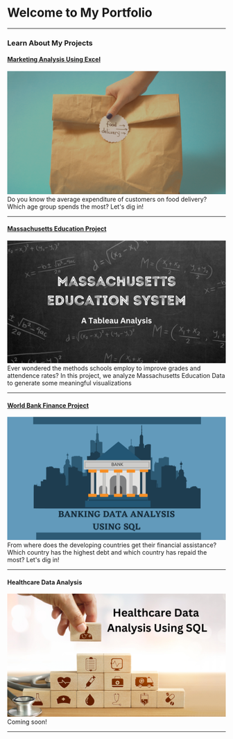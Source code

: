 # Welcome to My Portfolio

---

### Learn About My Projects

#### [Marketing Analysis Using Excel](https://www.linkedin.com/pulse/analyzing-doordashs-marketing-data-chandana-d-chouhan-thakur/?trackingId=l5RM5xyBTzCHwIQy045cWA%3D%3D)
[<img src="images/DoorDash.png?raw=true"/>](https://www.linkedin.com/pulse/analyzing-doordashs-marketing-data-chandana-d-chouhan-thakur/?trackingId=l5RM5xyBTzCHwIQy045cWA%3D%3D)
Do you know the average expenditure of customers on food delivery? Which age group spends the most? Let's dig in!

---
#### [Massachusetts Education Project](https://www.linkedin.com/pulse/analyzing-massachusetts-education-data-chandana-d-chouhan-thakur/)
[<img src="images/Education.png?raw=true"/>](https://www.linkedin.com/pulse/analyzing-massachusetts-education-data-chandana-d-chouhan-thakur)
Ever wondered the methods schools employ to improve grades and attendence rates?
In this project, we analyze Massachusetts Education Data to generate some meaningful visualizations

---
#### [World Bank Finance Project](https://www.linkedin.com/pulse/analyzing-world-bank-data-chandana-d-chouhan-thakur/)
[<img src="images/World Bank.png?raw=true"/>](https://www.linkedin.com/pulse/analyzing-massachusetts-education-data-chandana-d-chouhan-thakur)
From where does the developing countries get their financial assistance? 
Which country has the highest debt and which country has repaid the most? Let's dig in!

---
#### Healthcare Data Analysis
<img src="images/Healthcare.png?raw=true"/>
Coming soon! 

---




